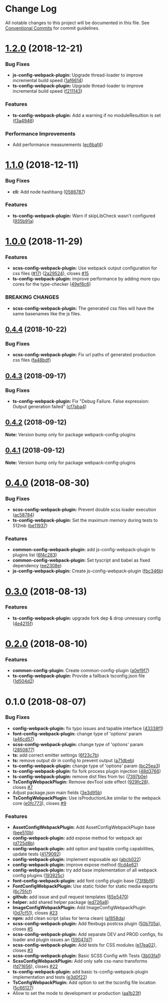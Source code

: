 # Change Log

All notable changes to this project will be documented in this file.
See [Conventional Commits](https://conventionalcommits.org) for commit guidelines.

# [1.2.0](https://github.com/namics/webpack-config-plugins/compare/v1.1.0...v1.2.0) (2018-12-21)


### Bug Fixes

* **js-config-webpack-plugin:** Upgrade thread-loader to improve incremental build speed ([1af6614](https://github.com/namics/webpack-config-plugins/commit/1af6614))
* **ts-config-webpack-plugin:** Upgrade thread-loader to improve incremental build speed ([f211143](https://github.com/namics/webpack-config-plugins/commit/f211143))


### Features

* **ts-config-webpack-plugin:** Add a warning if no moduleResultion is set ([f3a4946](https://github.com/namics/webpack-config-plugins/commit/f3a4946))


### Performance Improvements

* Add performance measurements ([ec6baf4](https://github.com/namics/webpack-config-plugins/commit/ec6baf4))





# [1.1.0](https://github.com/namics/webpack-config-plugins/compare/v1.0.0...v1.1.0) (2018-12-11)


### Bug Fixes

* **cli:** Add node hashbang ([0586787](https://github.com/namics/webpack-config-plugins/commit/0586787))


### Features

* **ts-config-webpack-plugin:** Warn if skipLibCheck wasn't configured ([935b91a](https://github.com/namics/webpack-config-plugins/commit/935b91a))





# [1.0.0](https://github.com/namics/webpack-config-plugins/compare/v0.4.4...v1.0.0) (2018-11-29)


### Features

* **scss-config-webpack-plugin:** Use webpack output configuration for css files ([#17](https://github.com/namics/webpack-config-plugins/issues/17)) ([2a29524](https://github.com/namics/webpack-config-plugins/commit/2a29524)), closes [#15](https://github.com/namics/webpack-config-plugins/issues/15)
* **ts-config-webpack-plugin:** improve performance by adding more cpu cores for the type-checker ([49ef8c6](https://github.com/namics/webpack-config-plugins/commit/49ef8c6))


### BREAKING CHANGES

* **scss-config-webpack-plugin:** The generated css files will have the same basenames like the js files.





<a name="0.4.4"></a>
## [0.4.4](https://github.com/namics/webpack-config-plugins/compare/v0.4.3...v0.4.4) (2018-10-22)


### Bug Fixes

* **scss-config-webpack-plugin:** Fix url paths of generated production css files ([fa48bdf](https://github.com/namics/webpack-config-plugins/commit/fa48bdf))




<a name="0.4.3"></a>
## [0.4.3](https://github.com/namics/webpack-config-plugins/compare/v0.4.2...v0.4.3) (2018-09-17)


### Bug Fixes

* **ts-config-webpack-plugin:** Fix "Debug Failure. False expression: Output generation failed" ([cf7aba4](https://github.com/namics/webpack-config-plugins/commit/cf7aba4))




<a name="0.4.2"></a>
## [0.4.2](https://github.com/namics/webpack-config-plugins/compare/v0.4.1...v0.4.2) (2018-09-12)




**Note:** Version bump only for package webpack-config-plugins

<a name="0.4.1"></a>
## [0.4.1](https://github.com/namics/webpack-config-plugins/compare/v0.4.0...v0.4.1) (2018-09-12)




**Note:** Version bump only for package webpack-config-plugins

<a name="0.4.0"></a>
# [0.4.0](https://github.com/namics/webpack-config-plugins/compare/v0.3.0...v0.4.0) (2018-08-30)


### Bug Fixes

* **scss-config-webpack-plugin:** Prevent double scss loader execution ([ac58784](https://github.com/namics/webpack-config-plugins/commit/ac58784))
* **ts-config-webpack-plugin:** Set the maximum memory during tests to 512mb ([be11937](https://github.com/namics/webpack-config-plugins/commit/be11937))


### Features

* **common-config-webpack-plugin:** add js-config-webpack-plugin to plugins list ([6f4c283](https://github.com/namics/webpack-config-plugins/commit/6f4c283))
* **common-config-webpack-plugin:** Set tyscript and babel as fixed dependency ([ee2308e](https://github.com/namics/webpack-config-plugins/commit/ee2308e))
* **js-config-webpack-plugin:** Create js-config-webpack-plugin ([fbc346b](https://github.com/namics/webpack-config-plugins/commit/fbc346b))




<a name="0.3.0"></a>
# [0.3.0](https://github.com/namics/webpack-config-plugins/compare/v0.2.0...v0.3.0) (2018-08-13)


### Features

* **ts-config-webpack-plugin:** upgrade fork dep & drop unnessary config ([4e4215f](https://github.com/namics/webpack-config-plugins/commit/4e4215f))




<a name="0.2.0"></a>
# [0.2.0](https://github.com/namics/webpack-config-plugins/compare/v0.1.0...v0.2.0) (2018-08-10)


### Features

* **common-config-plugin:** Create common-config-plugin ([a0ef9f7](https://github.com/namics/webpack-config-plugins/commit/a0ef9f7))
* **ts-config-webpack-plugin:** Provide a fallback tsconfig.json file ([1d504d2](https://github.com/namics/webpack-config-plugins/commit/1d504d2))




<a name="0.1.0"></a>
# 0.1.0 (2018-08-07)


### Bug Fixes

* **config-webpack-plugin:** fix typo issues and tapable interface ([43338f1](https://git.namics.com/namics-frontend/webpack-config-plugins/commits/43338f1))
* **font-config-webpack-plugin:** change type of 'options' param ([a46cd57](https://git.namics.com/namics-frontend/webpack-config-plugins/commits/a46cd57))
* **scss-config-webpack-plugin:** change type of 'options' param ([2850877](https://git.namics.com/namics-frontend/webpack-config-plugins/commits/2850877))
* **ts:** add correct emitter settings ([6f23c7b](https://git.namics.com/namics-frontend/webpack-config-plugins/commits/6f23c7b))
* **ts:** remove output dir in config to prevent output ([a71dbeb](https://git.namics.com/namics-frontend/webpack-config-plugins/commits/a71dbeb))
* **ts-config-webpack-plugin:** change type of 'options' param ([bc25ea3](https://git.namics.com/namics-frontend/webpack-config-plugins/commits/bc25ea3))
* **ts-config-webpack-plugin:** fix fork process plugin injection ([48d3766](https://git.namics.com/namics-frontend/webpack-config-plugins/commits/48d3766))
* **ts-config-webpack-plugin:** remove dist files from tsc ([7397b0e](https://git.namics.com/namics-frontend/webpack-config-plugins/commits/7397b0e))
* **TsConfigWebpackPlugin:** Remove devTool side effect ([929fc28](https://git.namics.com/namics-frontend/webpack-config-plugins/commits/929fc28)), closes [#7](https://git.namics.com/namics-frontend/webpack-config-plugins/issues/7)
* Adjust package.json main fields ([3e3d95b](https://git.namics.com/namics-frontend/webpack-config-plugins/commits/3e3d95b))
* **TsConfigWebpackPlugin:** Use isProductionLike similar to the webpack core ([e0fc773](https://git.namics.com/namics-frontend/webpack-config-plugins/commits/e0fc773)), closes [#9](https://git.namics.com/namics-frontend/webpack-config-plugins/issues/9)


### Features

* **AssetConfigWebpackPlugin:** Add AssetConfigWebpackPlugin base ([bee510b](https://git.namics.com/namics-frontend/webpack-config-plugins/commits/bee510b))
* **config-webpack-plugin:** add expose method for webpack api ([d725d8b](https://git.namics.com/namics-frontend/webpack-config-plugins/commits/d725d8b))
* **config-webpack-plugin:** add option and tapable config capabilities, update tests ([4179092](https://git.namics.com/namics-frontend/webpack-config-plugins/commits/4179092))
* **config-webpack-plugin:** implement exposable api ([abcb022](https://git.namics.com/namics-frontend/webpack-config-plugins/commits/abcb022))
* **config-webpack-plugin:** improve expose method ([fcd4e62](https://git.namics.com/namics-frontend/webpack-config-plugins/commits/fcd4e62))
* **config-webpack-plugin:** try add base implementation of all webpack config plugins ([193925c](https://git.namics.com/namics-frontend/webpack-config-plugins/commits/193925c))
* **font-config-webpack-plugin:** add font config plugin base ([73f8bf6](https://git.namics.com/namics-frontend/webpack-config-plugins/commits/73f8bf6))
* **FontConfigWebpackPlugin:** Use static folder for static media exports ([6c75fcf](https://git.namics.com/namics-frontend/webpack-config-plugins/commits/6c75fcf))
* **github:** add issue and pull request templates ([65e5470](https://git.namics.com/namics-frontend/webpack-config-plugins/commits/65e5470))
* **helper:** add shared helper package ([ed726a8](https://git.namics.com/namics-frontend/webpack-config-plugins/commits/ed726a8))
* **ImageConfigWebpackPlugin:** Add ImageConfigWebpackPlugin ([0d7cf51](https://git.namics.com/namics-frontend/webpack-config-plugins/commits/0d7cf51)), closes [#23](https://git.namics.com/namics-frontend/webpack-config-plugins/issues/23)
* **npm:** add clean script (alias for lerna clean) ([a1858da](https://git.namics.com/namics-frontend/webpack-config-plugins/commits/a1858da))
* **scss-config-webpack-plugin:** Add flexbugs postcss plugin ([50b705a](https://git.namics.com/namics-frontend/webpack-config-plugins/commits/50b705a)), closes [#5](https://git.namics.com/namics-frontend/webpack-config-plugins/issues/5)
* **scss-config-webpack-plugin:** Add separate DEV and PROD configs, fix loader and plugin issues an ([59047d7](https://git.namics.com/namics-frontend/webpack-config-plugins/commits/59047d7))
* **scss-config-webpack-plugin:** Add tests for CSS modules ([e17ea02](https://git.namics.com/namics-frontend/webpack-config-plugins/commits/e17ea02)), closes [#3](https://git.namics.com/namics-frontend/webpack-config-plugins/issues/3)
* **scss-config-webpack-plugin:** Basic SCSS Config with Tests ([3b03fa1](https://git.namics.com/namics-frontend/webpack-config-plugins/commits/3b03fa1))
* **ScssConfigWebpackPlugin:** Add only safe css-nano transforms ([fd71656](https://git.namics.com/namics-frontend/webpack-config-plugins/commits/fd71656)), closes [#22](https://git.namics.com/namics-frontend/webpack-config-plugins/issues/22)
* **ts-config-webpack-plugin:** add basic ts-config-webpack-plugin implementation and tests ([e3d0f22](https://git.namics.com/namics-frontend/webpack-config-plugins/commits/e3d0f22))
* **TsConfigWebpackPlugin:** Add option to set the tsconfig file location ([5c66127](https://git.namics.com/namics-frontend/webpack-config-plugins/commits/5c66127))
* Allow to set the mode to development or production ([aa1b23f](https://git.namics.com/namics-frontend/webpack-config-plugins/commits/aa1b23f))
